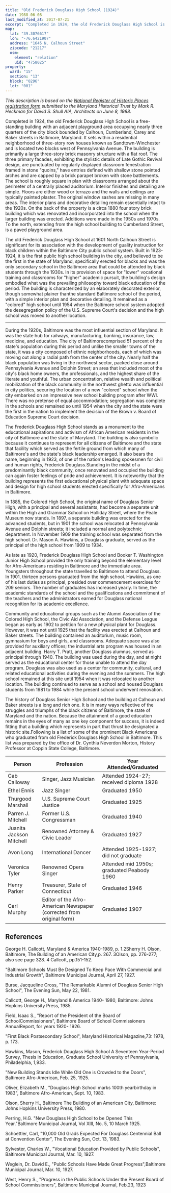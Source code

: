 ```yaml
---
title: "Old Frederick Douglass High School (1924)"
date: 1988-06-08
last_modified_at: 2017-07-21
excerpt: "Completed in 1924, the old Frederick Douglass High School is a free-standing building with an adjacent playground area occupying nearly three quarters of the city block bounded by Calhoun, Cumberland, Carey and Baker Streets."
map:
  lat: "39.3076617"
  lon: "-76.6421907"
  address: "1645 N. Calhoun Street"
  zipcode: "21217"
  osm:
    element: "relation"
    uid: "4758025"
property:
  ward: "15"
  section: "13"
  block: "0296"
  lot: "001"
---
```


*This description is based on the [National Register of Historic Places registration form](https://mht.maryland.gov/secure/Medusa/PDF/Baltimore%20City/B-4210.pdf) submitted to the Maryland Historical Trust by Mark R. Heckman for David S. Shull AIA, Architects on June 8, 1988.*

Completed in 1924, the old Frederick Douglass High School is a free-standing building with an adjacent playground area occupying nearly three quarters of the city block bounded by Calhoun, Cumberland, Carey and Baker streets in Baltimore, Maryland. It sets within a residential neighborhood of three-story row houses known as Sandtown-Winchester and is located two blocks west of Pennsylvania Avenue. The building is primarily a large three-story brick masonry structure with a flat roof. The three primary facades, exhibiting the stylistic details of Late Gothic Revival design, are punctuated by regularly displayed classroom fenestration framed in stone "quoins," have entries defined with shallow stone pointed arches and are capped by a brick parapet broken with stone battlements. The school is roughly square in plan with classrooms arranged about the perimeter of a centrally placed auditorium. Interior finishes and detailing are simple. Floors are either wood or terrazo and the walls and ceilings are typically painted plaster. The original window sashes are missing in many areas. The interior plans and decorative detailing remain essentially intact to the 1920s. On the back of the property is a circa 1880 four story brick building which was renovated and incorporated into the school when the larger building was erected. Additions were made in the 1950s and 1970s. To the north, extending from the high school building to Cumberland Street, is a paved playground area.

The old Frederick Douglass High School at 1601 North Calhoun Street is significant for its association with the development of guality instruction for black children within the Baltimore City public school system. Built in 1923-1924, it is the first public high school building in the city, and believed to be the first in the state of Maryland, specifically erected for blacks and was the only secondary school in the Baltimore area that could be attended by black students through the 1930s. In its provision of space for "lower" vocational training and classrooms for "higher" academic pursuit, the building's design embodied what was the prevailing philosophy toward black education of the period. The building is characterized by an elaborately decorated exterior, though somewhat plainer thanthe standard Baltimore school of the period, with a simple interior plan and decorative detailing. It remained as a "colored" high school until 1954 when the Baltimore school system adopted the desegregation policy of the U.S. Supreme Court's decision and the high school was moved to another location.

---

During the 1920s, Baltimore was the most influential section of Maryland. It was the state hub for railways, manufacturing, banking, insurance, law, medicine, and education. The city of Baltimorecomprised 51 percent of the state's population during this period and unlike the smaller towns of the state, it was a city composed of ethnic neighborhoods, each of which was moving out along a radial path from the center of the city. Nearly half the black population was living in the northwest sector, packed close around Pennsylvania Avenue and Dolphin Street; an area that included most of the city's black home owners, the professionals, and the highest share of the literate and youthful. The urban concentration, relative wealth and political mobilization of the black community in the northwest ghetto was influential in city politics, securing the location of a new "colored" school when the city embarked on an impressive new school building program after WWI. There was no pretense of equal accommodation; segregation was complete in the schools and remained so until 1954 when the city and the state were the first in the nation to implement the decision of the Brown v. Board of Education Supreme Court decision.

The Frederick Douglass High School stands as a monument to the educational aspirations and activism of African American residents in the city of Baltimore and the state of Maryland. The building is also symbolic because it continues to represent for all citizens of Baltimore and the state that facility which served as the fertile ground from which many of Baltimore's and the state's black leadership emerged. It also bears the name, beginning in 1923, of one of the nation's leading spokesmen for civil and human rights, Frederick Douglass.Standing in the midst of a predominantly black community, once renovated and occupied the building can again foster feelings of pride and achievement. It is noteworthy that the building represents the first educational physical plant with adequate space and design for high school students erected specifically for Afro-Americans in Baltimore.

In 1885, the Colored High School, the original name of Douglass Senior High, with a principal and several assistants, had become a separate unit within the High and Grammar School on Holliday Street, where the Peale Museum now stands. In 1897, a separate building was erected for the advanced students, but in 1901 the school was relocated at Pennsylvania Avenue and Dolphin streets; it included a normal and polytechnic department. In November 1909 the training school was separated from the high school. Dr. Mason A. Hawkins, a Douglass graduate, served as the principal of the high school from 1909 to 1934.

As late as 1920, Frederick Douglass High School and Booker T. Washington Junior High School provided the only training beyond the elementary level for Afro-Americans residing in Baltimore and the immediate area. Youngsters throughout the state travelled to Baltimore to attend Douglass. In 1901, thirteen persons graduated from the high school. Hawkins, as one of his last duties as principal, presided over commencement exercises for 209 seniors. The number of graduates has increased yearly. In time, the academic standards of the school and the gualifications and commitment of the teachers and the administrators earned for Douglass national recognition for its academic excellence.

Community and educational groups such as the Alumni Association of the Colored High School, the Civic Aid Association, and the Defense League began as early as 1902 to petition for a new physical plant for Douglass. However, it was not until 1925 that the facility was erected at Calhoun and Baker streets. The building contained an auditorium, music room, gymnasium for boys and girls, and classrooms. Adequate space was also provided for auxiliary offices; the industrial arts program was housed in an adjacent building. Harry T. Pratt, another Douglass alumnus, served as principal through 1940. The building was used during the day, and at night served as the educational center for those unable to attend the day program. Douglass was also used as a center for community, cultural, and related educational activities during the evening and the summers. The high school remained at this site until 1954 when it was relocated to another location. The building continued to serve as a school and housed Douglass students from 1981 to 1984 while the present school underwent renovation.

The history of Douglass Senior High School and the building at Calhoun and Baker streets is a long and rich one. It is in many ways reflective of the struggles and triumphs of the black citizens of Baltimore, the state of Maryland and the nation. Because the attainment of a good education remains in the eyes of many as one key component for success, it is indeed fitting that a building which represents in part that thrust be designated a historic site.Following is a list of some of the prominent Black Americans who graduated from old Frederick Douglass High School in Baltimore. This list was prepared by the office of Dr. Cynthia Neverdon Morton, History Professor at Coppin State College, Baltimore.

| Person                   | Profession                               | Year Attended/Graduated                  |
| ------------------------ | ---------------------------------------- | ---------------------------------------- |
| Cab Calloway             | Singer, Jazz Musician                    | Attended 1924-27; received diploma 1928  |
| Ethel Ennis              | Jazz Singer                              | Graduated 1950                           |
| Thurgood Marshall        | U.S. Supreme Court Justice               | Graduated 1925                           |
| Parren J. Mitchell       | Former U.S. Congressman                  | Graduated 1940                           |
| Juanita Jackson Mitchell | Renowned Attorney & Civic Leader         | Graduated 1927                           |
| Avon Long                | International Dancer                     | Attended 1925-1927; did not graduate     |
| Veronica Tyler           | Renowned Opera Singer                    | Attended mid 1950s; graduated Peabody 1960 |
| Henry Parker             | Treasurer, State of Connecticut          | Graduated 1946                           |
| Carl Murphy              | Editor of the Afro- American Newspaper (corrected from original form) | Graduated 1907                           |

## References

George H. Callcott, Maryland & America 1940-1989, p. 1.2Sherry H. Olson, Baltimore, The Building of an American City,p. 267. 3Olson, pp. 276-277; also see page 328. 4 Callcott, pp.151-152.

"Baltimore Schools Must Be Designed To Keep Pace With Commercial and Industrial Growth", Baltimore Municipal Journal, April 27, 1927.

Burse, Jacqueline Cross, "The Remarkable Alumni of Douglass Senior High School", The Evening Sun, May 22, 1981.

Callcott, George H., Maryland & America 1940- 1980, Baltimore: Johns Hopkins University Press, 1985.

Field, Isaac S., "Report of the President of the Board of SchoolCommissioners", Baltimore Board of School Commissioners AnnualReport, for years 1920- 1926.

"First Black Postsecondary School", Maryland Historical Magazine,73: 1978, p. 173.

Hawkins, Mason, Frederick Douglass High School A Seventeen Year-Period Survey, Thesis in Education, Graduate School University of Pennsylvania, Philadelphia, 1,933.

"New Building Stands Idle While Old One is Crowded to the Doors", Baltimore Afro-American, Feb. 25, 1925.

Oliver, Elizabeth M., "Douglass High School marks 100th yearbirthday in 1983", Baltimore Afro-American, Sept. 10, 1983.

Olson, Sherry H., Baltimore The Building of an American City, Baltimore: Johns Hopkins University Press, 1980.

Perring, H.G. "New Douglass High School to be Opened This Year."Baltimore Municipal Journal, Vol XIII, No. 5, 10 March 1925.

Schoettler, Carl, "10,000 Old Grads Expected For Douglass Centennial Ball at Convention Center", The Evening Sun, Oct. 13, 1983.

Sylvester, Charles W., "Vocational Education Provided by Public Schools", Baltimore Municipal Journal, Mar. 10, 1927.

Weglein, Dr. David E., "Public Schools Have Made Great Progress",Baltimore Municipal Journal, Mar. 10, 1927.

West, Henry S., "Progress in the Public Schools Under the Present Board of School Commissioners", Baltimore Municipal Journal, Feb.23, 1923